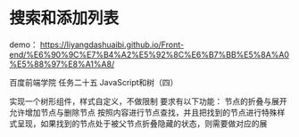 # 搜索和添加列表

demo：  https://liyangdashuaibi.github.io/Front-end/%E6%90%9C%E7%B4%A2%E5%92%8C%E6%B7%BB%E5%8A%A0%E5%88%97%E8%A1%A8/

百度前端学院 任务二十五 JavaScript和树（四）

实现一个树形组件，样式自定义，不做限制
要求有以下功能：
节点的折叠与展开
允许增加节点与删除节点
按照内容进行节点查找，并且把找到的节点进行特殊样式呈现，如果找到的节点处于被父节点折叠隐藏的状态，则需要做对应的展
